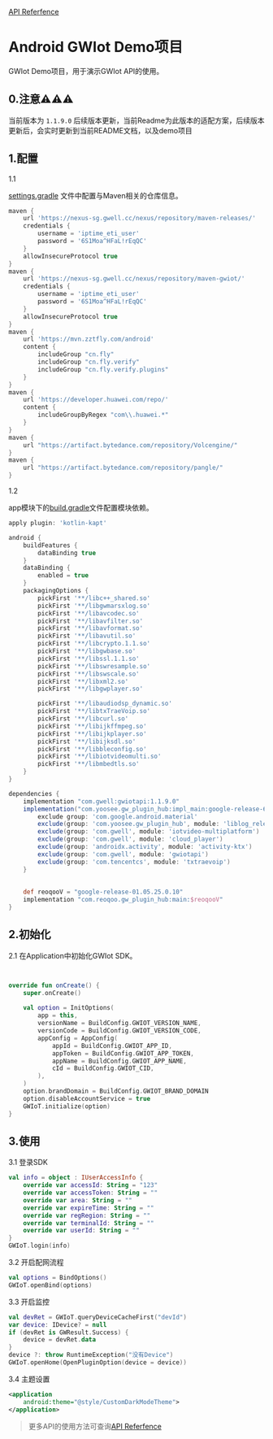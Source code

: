 [API Referfence](https://reoqoo.github.io/gwiotapi/api/-g-w-io-t-api/com.gw.gwiotapi/-g-w-io-t/index.html)

# Android GWIot Demo项目
GWIot Demo项目，用于演示GWIot API的使用。

## 0.注意⚠️⚠️⚠️

当前版本为 ```1.1.9.0``` 后续版本更新，当前Readme为此版本的适配方案，后续版本更新后，会实时更新到当前README文档，以及demo项目

## 1.配置

1.1

[settings.gradle](settings.gradle) 文件中配置与Maven相关的仓库信息。


```gradle
maven {
    url 'https://nexus-sg.gwell.cc/nexus/repository/maven-releases/'
    credentials {
        username = 'iptime_eti_user'
        password = '6S1Moa^HFaL!rEqQC'
    }
    allowInsecureProtocol true
}
maven {
    url 'https://nexus-sg.gwell.cc/nexus/repository/maven-gwiot/'
    credentials {
        username = 'iptime_eti_user'
        password = '6S1Moa^HFaL!rEqQC'
    }
    allowInsecureProtocol true
}
maven {
    url 'https://mvn.zztfly.com/android'
    content {
        includeGroup "cn.fly"
        includeGroup "cn.fly.verify"
        includeGroup "cn.fly.verify.plugins"
    }
}
maven {
    url 'https://developer.huawei.com/repo/'
    content {
        includeGroupByRegex "com\\.huawei.*"
    }
}
maven {
    url "https://artifact.bytedance.com/repository/Volcengine/"
}
maven {
    url "https://artifact.bytedance.com/repository/pangle/"
}
```

1.2 

app模块下的[build.gradle](app/build.gradle)文件配置模块依赖。

```gradle
apply plugin: 'kotlin-kapt'

android {
    buildFeatures {
        dataBinding true
    }
    dataBinding {
        enabled = true
    }
    packagingOptions {
        pickFirst '**/libc++_shared.so'
        pickFirst '**/libgwmarsxlog.so'
        pickFirst '**/libavcodec.so'
        pickFirst '**/libavfilter.so'
        pickFirst '**/libavformat.so'
        pickFirst '**/libavutil.so'
        pickFirst '**/libcrypto.1.1.so'
        pickFirst '**/libgwbase.so'
        pickFirst '**/libssl.1.1.so'
        pickFirst '**/libswresample.so'
        pickFirst '**/libswscale.so'
        pickFirst '**/libxml2.so'
        pickFirst '**/libgwplayer.so'

        pickFirst '**/libaudiodsp_dynamic.so'
        pickFirst '**/libtxTraeVoip.so'
        pickFirst '**/libcurl.so'
        pickFirst '**/libijkffmpeg.so'
        pickFirst '**/libijkplayer.so'
        pickFirst '**/libijksdl.so'
        pickFirst '**/libbleconfig.so'
        pickFirst '**/libiotvideomulti.so'
        pickFirst '**/libmbedtls.so'
    }
}

dependencies { 
    implementation "com.gwell:gwiotapi:1.1.9.0"
    implementation("com.yoosee.gw_plugin_hub:impl_main:google-release-6.32.2.0.10") {
        exclude group: 'com.google.android.material'
        exclude(group: 'com.yoosee.gw_plugin_hub', module: 'liblog_release')
        exclude(group: 'com.gwell', module: 'iotvideo-multiplatform')
        exclude(group: 'com.gwell', module: 'cloud_player')
        exclude(group: 'androidx.activity', module: 'activity-ktx')
        exclude(group: 'com.gwell', module: 'gwiotapi')
        exclude(group: 'com.tencentcs', module: 'txtraevoip')
    }
    
    
    def reoqooV = "google-release-01.05.25.0.10"
    implementation "com.reoqoo.gw_plugin_hub:main:$reoqooV"
}

```

## 2.初始化

2.1 在Application中初始化GWIot SDK。

```kotlin


override fun onCreate() {
    super.onCreate()
    
    val option = InitOptions(
        app = this,
        versionName = BuildConfig.GWIOT_VERSION_NAME,
        versionCode = BuildConfig.GWIOT_VERSION_CODE,
        appConfig = AppConfig(
            appId = BuildConfig.GWIOT_APP_ID,
            appToken = BuildConfig.GWIOT_APP_TOKEN,
            appName = BuildConfig.GWIOT_APP_NAME,
            cId = BuildConfig.GWIOT_CID,
        ),
    )
    option.brandDomain = BuildConfig.GWIOT_BRAND_DOMAIN
    option.disableAccountService = true
    GWIoT.initialize(option)
}

```

## 3.使用

3.1 登录SDK

```kotlin
val info = object : IUserAccessInfo {
    override var accessId: String = "123"
    override var accessToken: String = ""
    override var area: String = ""
    override var expireTime: String = ""
    override var regRegion: String = ""
    override var terminalId: String = ""
    override var userId: String = ""
}
GWIoT.login(info)
```
3.2 开启配网流程

```kotlin
val options = BindOptions()
GWIoT.openBind(options)
```

3.3 开启监控

```kotlin
val devRet = GWIoT.queryDeviceCacheFirst("devId")
var device: IDevice? = null
if (devRet is GWResult.Success) {
    device = devRet.data
}
device ?: throw RuntimeException("没有Device")
GWIoT.openHome(OpenPluginOption(device = device))
```

3.4 主题设置

```xml
<application
    android:theme="@style/CustomDarkModeTheme">
</application>
```

> 更多API的使用方法可查询[API Referfence](https://reoqoo.github.io/gwiotapi/api/-g-w-io-t-api/com.gw.gwiotapi/-g-w-io-t/index.html)